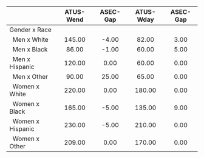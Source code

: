 
|                      |    ATUS-Wend |     ASEC-Gap |    ATUS-Wday |     ASEC-Gap |
| -------------------- | :----------: | :----------: | :----------: | :----------: |
| Gender x Race        |              |              |              |              |
| &nbsp;&nbsp;Men x White |       145.00 |        -4.00 |        82.00 |         3.00 |
| &nbsp;&nbsp;Men x Black |        86.00 |        -1.00 |        60.00 |         5.00 |
| &nbsp;&nbsp;Men x Hispanic |       120.00 |         0.00 |        60.00 |         0.00 |
| &nbsp;&nbsp;Men x Other |        90.00 |        25.00 |        65.00 |         0.00 |
| &nbsp;&nbsp;Women x White |       220.00 |         0.00 |       180.00 |         0.00 |
| &nbsp;&nbsp;Women x Black |       165.00 |        -5.00 |       135.00 |         9.00 |
| &nbsp;&nbsp;Women x Hispanic |       230.00 |        -5.00 |       210.00 |         0.00 |
| &nbsp;&nbsp;Women x Other |       209.00 |         0.00 |       170.00 |         0.00 |

